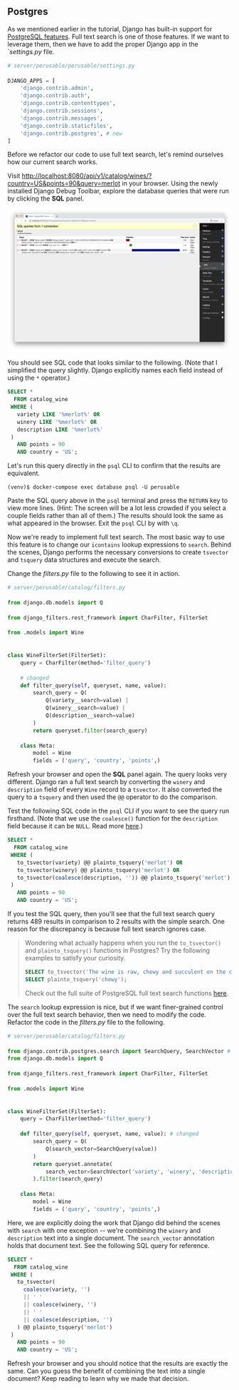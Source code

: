 ## Postgres

As we mentioned earlier in the tutorial, Django has built-in support for [PostgreSQL features](https://docs.djangoproject.com/en/3.0/ref/contrib/postgres/). Full text search is one of those features. If we want to leverage them, then we have to add the proper Django app in the `*settings.py* file.

```python
# server/perusable/perusable/settings.py

DJANGO_APPS = [
    'django.contrib.admin',
    'django.contrib.auth',
    'django.contrib.contenttypes',
    'django.contrib.sessions',
    'django.contrib.messages',
    'django.contrib.staticfiles',
    'django.contrib.postgres', # new
]
```

Before we refactor our code to use full text search, let's remind ourselves how our current search works.

Visit [http://localhost:8080/api/v1/catalog/wines/?country=US&points=90&query=merlot](http://localhost:8080/api/v1/catalog/wines/?country=US&points=90&query=merlot) in your browser. Using the newly installed Django Debug Toolbar, explore the database queries that were run by clicking the **SQL** panel.

![debug toolbar expanded](/images/02_debug_toolbar_expanded.png)

You should see SQL code that looks similar to the following. (Note that I simplified the query slightly. Django explicitly names each field instead of using the `*` operator.)

```sql
SELECT *
  FROM catalog_wine
 WHERE (
   variety LIKE '%merlot%' OR
   winery LIKE '%merlot%' OR
   description LIKE '%merlot%'
 )
   AND points = 90
   AND country = 'US';
```

Let's run this query directly in the `psql` CLI to confirm that the results are equivalent.

```
(venv)$ docker-compose exec database psql -U perusable
```

Paste the SQL query above in the `psql` terminal and press the `RETURN` key to view more lines. (Hint: The screen will be a lot less crowded if you select a couple fields rather than all of them.) The results should look the same as what appeared in the browser. Exit the `psql` CLI by with `\q`.

Now we're ready to implement full text search. The most basic way to use this feature is to change our `icontains` lookup expressions to `search`. Behind the scenes, Django performs the necessary conversions to create `tsvector` and `tsquery` data structures and execute the search.

Change the *filters.py* file to the following to see it in action.

```python
# server/perusable/catalog/filters.py

from django.db.models import Q

from django_filters.rest_framework import CharFilter, FilterSet

from .models import Wine


class WineFilterSet(FilterSet):
    query = CharFilter(method='filter_query')

    # changed
    def filter_query(self, queryset, name, value):
        search_query = Q(
            Q(variety__search=value) |
            Q(winery__search=value) |
            Q(description__search=value)
        )
        return queryset.filter(search_query)

    class Meta:
        model = Wine
        fields = ('query', 'country', 'points',)
```

Refresh your browser and open the **SQL** panel again. The query looks very different. Django ran a full text search by converting the `winery` and `description` field of every `Wine` record to a `tsvector`. It also converted the query to a `tsquery` and then used the `@@` operator to do the comparison.

Test the following SQL code in the `psql` CLI if you want to see the query run firsthand. (Note that we use the `coalesce()` function for the `description` field because it can be `NULL`. Read more [here](https://www.postgresql.org/docs/12/textsearch-controls.html).)

```sql
SELECT *
  FROM catalog_wine
 WHERE (
   to_tsvector(variety) @@ plainto_tsquery('merlot') OR
   to_tsvector(winery) @@ plainto_tsquery('merlot') OR
   to_tsvector(coalesce(description, '')) @@ plainto_tsquery('merlot')
 )
   AND points = 90
   AND country = 'US';
```

If you test the SQL query, then you'll see that the full text search query returns 489 results in comparison to 2 results with the simple search. One reason for the discrepancy is because full text search ignores case.

> Wondering what actually happens when you run the `to_tsvector()` and `plainto_tsquery()` functions in Postgres? Try the following examples to satisfy your curiosity.
>
> ```sql
> SELECT to_tsvector('The wine is raw, chewy and succulent on the close.');
> SELECT plainto_tsquery('chewy');
> ```
>
> Check out the full suite of PostgreSQL full text search functions [here](https://www.postgresql.org/docs/12/functions-textsearch.html).

The `search` lookup expression is nice, but if we want finer-grained control over the full text search behavior, then we need to modify the code. Refactor the code in the *filters.py* file to the following.

```python
# server/perusable/catalog/filters.py

from django.contrib.postgres.search import SearchQuery, SearchVector # new
from django.db.models import Q

from django_filters.rest_framework import CharFilter, FilterSet

from .models import Wine


class WineFilterSet(FilterSet):
    query = CharFilter(method='filter_query')

    def filter_query(self, queryset, name, value): # changed
        search_query = Q(
            Q(search_vector=SearchQuery(value))
        )
        return queryset.annotate(
            search_vector=SearchVector('variety', 'winery', 'description')
        ).filter(search_query)

    class Meta:
        model = Wine
        fields = ('query', 'country', 'points',)
```

Here, we are explicitly doing the work that Django did behind the scenes with `search` with one exception -- we're combining the `winery` and `description` text into a single document. The `search_vector` annotation holds that document text. See the following SQL query for reference.

```sql
SELECT *
  FROM catalog_wine
 WHERE (
   to_tsvector(
     coalesce(variety, '') 
     || ' ' 
     || coalesce(winery, '')
     || ' '
     || coalesce(description, '')
   ) @@ plainto_tsquery('merlot')
 )
   AND points = 90
   AND country = 'US';
```

Refresh your browser and you should notice that the results are exactly the same. Can you guess the benefit of combining the text into a single document? Keep reading to learn why we made that decision.
